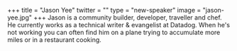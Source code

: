 +++
title = "Jason Yee"
twitter = ""
type = "new-speaker"
image = "jason-yee.jpg"
+++
Jason is a community builder, developer, traveller and chef. He currently works as a technical writer & evangelist at Datadog. When he's not working you can often find him on a plane trying to accumulate more miles or in a restaurant cooking.